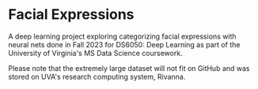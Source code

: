 # Facial Expressions
A deep learning project exploring categorizing facial expressions with neural nets done in Fall 2023 for DS6050: Deep Learning as part of the University of Virginia's MS Data Science coursework.

Please note that the extremely large dataset will not fit on GitHub and was stored on UVA's research computing system, Rivanna. 
